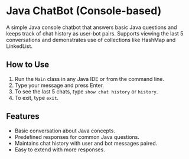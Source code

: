 # Java ChatBot (Console-based)

A simple Java console chatbot that answers basic Java questions and keeps track of chat history as user-bot pairs.  Supports viewing the last 5 conversations and demonstrates use of collections like HashMap and LinkedList.

## How to Use

1. Run the `Main` class in any Java IDE or from the command line.  
2. Type your message and press Enter.  
3. To see the last 5 chats, type `show chat history` or `history`.  
4. To exit, type `exit`.

## Features

- Basic conversation about Java concepts.  
- Predefined responses for common Java questions.  
- Maintains chat history with user and bot messages paired.  
- Easy to extend with more responses.





